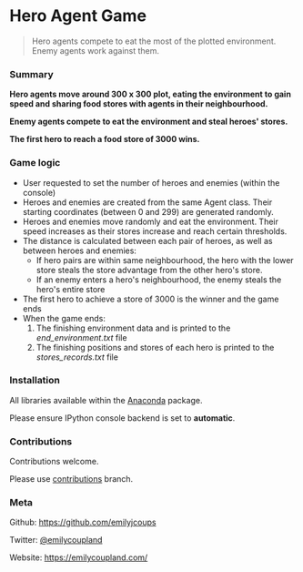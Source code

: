 # Hero Agent Game
> Hero agents compete to eat the most of the plotted environment. Enemy agents work against them. 

### Summary 
__Hero agents move around 300 x 300 plot, eating the environment to gain speed and sharing food stores with agents in their neighbourhood.__ 

__Enemy agents compete to eat the environment and steal heroes' stores.__

__The first hero to reach a food store of 3000 wins.__

### Game logic
  * User requested to set the number of heroes and enemies (within the console)
  * Heroes and enemies are created from the same Agent class. Their starting coordinates (between 0 and 299) are generated randomly. 
  * Heroes and enemies move randomly and eat the environment. Their speed increases as their stores increase and reach certain thresholds. 
  * The distance is calculated between each pair of heroes, as well as between heroes and enemies:
      * If hero pairs are within same neighbourhood, the hero with the lower store steals the store advantage from the other hero's store. 
      * If an enemy enters a hero's neighbourhood, the enemy steals the hero's entire store 
  * The first hero to achieve a store of 3000 is the winner and the game ends 
  * When the game ends:
      1. The finishing environment data and is printed to the _end_environment.txt_ file
      2. The finishing positions and stores of each hero is printed to the _stores_records.txt_ file
      
### Installation

All libraries available within the [Anaconda](https://www.anaconda.com/download/) package. 

Please ensure IPython console backend is set to __automatic__.

### Contributions 
Contributions welcome. 

Please use [contributions](https://github.com/emilyjcoups/Agent_Based_Model/tree/contributions) branch.


### Meta 

Github: https://github.com/emilyjcoups

Twitter: [@emilycoupland](https://twitter.com/EmilyCoupland)

Website: https://emilycoupland.com/

